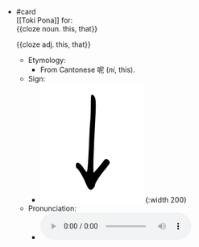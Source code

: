 - #card  
  [[Toki Pona]] for:  
  {{cloze noun. this, that}}
  
  {{cloze adj. this, that}}
	- Etymology:
		- From Cantonese 呢 (*ni*, this).
	- Sign:
		- ![Ni_-_sitelen_pona_in_Sonja_Lang's_handwriting.svg](../assets/Ni_-_sitelen_pona_in_Sonja_Lang's_handwriting_1657538358068_0.svg){:width 200}
	- Pronunciation:
		- ![](../assets/Toki_Pona_-_jan_Lakuse_-_ni_1657441195841_0.ogg)